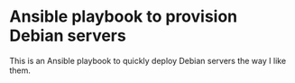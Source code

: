 # Ansible playbook to provision Debian servers

This is an Ansible playbook to quickly deploy Debian servers the way I like
them.

